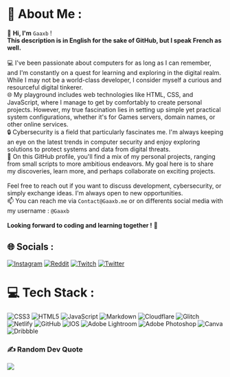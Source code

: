 # 💫 About Me :
👋 **Hi, I'm** ``Gaaxb`` !<br>**This description is in English for the sake of GitHub, but I speak French as well.**<br><br>💻 I've been passionate about computers for as long as I can remember, and I'm constantly on a quest for learning and exploring in the digital realm. While I may not be a world-class developer, I consider myself a curious and resourceful digital tinkerer.<br>🌐 My playground includes web technologies like HTML, CSS, and JavaScript, where I manage to get by comfortably to create personal projects. However, my true fascination lies in setting up simple yet practical system configurations, whether it's for Games servers, domain names, or other online services.<br>🔒 Cybersecurity is a field that particularly fascinates me. I'm always keeping an eye on the latest trends in computer security and enjoy exploring solutions to protect systems and data from digital threats.<br>🚀 On this GitHub profile, you'll find a mix of my personal projects, ranging from small scripts to more ambitious endeavors. My goal here is to share my discoveries, learn more, and perhaps collaborate on exciting projects.<br><br>Feel free to reach out if you want to discuss development, cybersecurity, or simply exchange ideas. I'm always open to new opportunities.<br>📫 You can reach me via ``Contact@Gaaxb.me`` or on differents social media with my username : ``@Gaaxb``<br><br>**Looking forward to coding and learning together !** 🚀<br>


## 🌐 Socials :
[![Instagram](https://img.shields.io/badge/Instagram-%23E4405F.svg?logo=Instagram&logoColor=white)](https://instagram.com/Gaaxb.cq) [![Reddit](https://img.shields.io/badge/Reddit-%23FF4500.svg?logo=Reddit&logoColor=white)](https://reddit.com/user/Gaaxb) [![Twitch](https://img.shields.io/badge/Twitch-%239146FF.svg?logo=Twitch&logoColor=white)](https://twitch.tv/Gaaxb) [![Twitter](https://img.shields.io/badge/Twitter-%231DA1F2.svg?logo=Twitter&logoColor=white)](https://twitter.com/Gaaxb_cq) 

# 💻 Tech Stack :
![CSS3](https://img.shields.io/badge/css3-%231572B6.svg?style=for-the-badge&logo=css3&logoColor=white) ![HTML5](https://img.shields.io/badge/html5-%23E34F26.svg?style=for-the-badge&logo=html5&logoColor=white) ![JavaScript](https://img.shields.io/badge/javascript-%23323330.svg?style=for-the-badge&logo=javascript&logoColor=%23F7DF1E) ![Markdown](https://img.shields.io/badge/markdown-%23000000.svg?style=for-the-badge&logo=markdown&logoColor=white) ![Cloudflare](https://img.shields.io/badge/Cloudflare-F38020?style=for-the-badge&logo=Cloudflare&logoColor=white) ![Glitch](https://img.shields.io/badge/glitch-%233333FF.svg?style=for-the-badge&logo=glitch&logoColor=white) ![Netlify](https://img.shields.io/badge/netlify-%23000000.svg?style=for-the-badge&logo=netlify&logoColor=#00C7B7) ![GitHub](https://img.shields.io/badge/GitHub-%23121011.svg?style=for-the-badge&logo=github&logoColor=white) ![IOS](https://img.shields.io/badge/IOS-%2320232a.svg?style=for-the-badge&logo=apple&logoColor=white) ![Adobe Lightroom](https://img.shields.io/badge/Adobe%20Lightroom-31A8FF.svg?style=for-the-badge&logo=Adobe%20Lightroom&logoColor=white) ![Adobe Photoshop](https://img.shields.io/badge/adobephotoshop-%2331A8FF.svg?style=for-the-badge&logo=adobephotoshop&logoColor=white) ![Canva](https://img.shields.io/badge/Canva-%2300C4CC.svg?style=for-the-badge&logo=Canva&logoColor=white) ![Dribbble](https://img.shields.io/badge/Dribbble-EA4C89?style=for-the-badge&logo=dribbble&logoColor=white)

### ✍️ Random Dev Quote
![](https://quotes-github-readme.vercel.app/api?type=horizontal&theme=dark)
